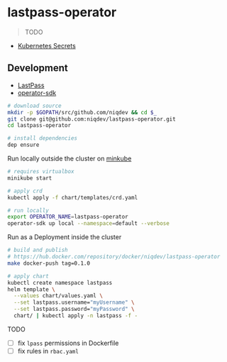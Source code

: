 # lastpass-operator

> TODO

* [Kubernetes Secrets](https://kubernetes.io/docs/concepts/configuration/secret)

## Development

* [LastPass](doc/lastpass.md)
* [operator-sdk](doc/operator.md)

```bash
# download source
mkdir -p $GOPATH/src/github.com/niqdev && cd $_
git clone git@github.com:niqdev/lastpass-operator.git
cd lastpass-operator

# install dependencies
dep ensure
```

Run locally outside the cluster on [minkube](https://github.com/kubernetes/minikube)
```bash
# requires virtualbox
minikube start

# apply crd
kubectl apply -f chart/templates/crd.yaml

# run locally
export OPERATOR_NAME=lastpass-operator
operator-sdk up local --namespace=default --verbose
```

Run as a Deployment inside the cluster
```bash
# build and publish
# https://hub.docker.com/repository/docker/niqdev/lastpass-operator
make docker-push tag=0.1.0

# apply chart
kubectl create namespace lastpass
helm template \
  --values chart/values.yaml \
  --set lastpass.username="myUsername" \
  --set lastpass.password="myPassword" \
  chart/ | kubectl apply -n lastpass -f -
```

TODO
* [ ] fix `lpass` permissions in Dockerfile
* [ ] fix rules in `rbac.yaml`
